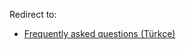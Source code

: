 Redirect to:

*   [Frequently asked questions (Türkçe)](/index.php/Frequently_asked_questions_(T%C3%BCrk%C3%A7e) "Frequently asked questions (Türkçe)")